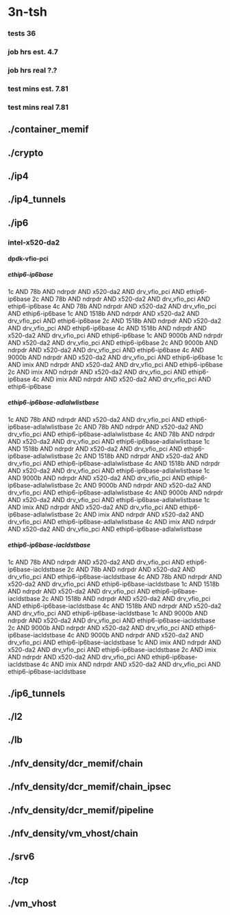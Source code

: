 # 3n-tsh
### tests 36
### job hrs est. 4.7
### job hrs real ?.?
### test mins est. 7.81
### test mins real 7.81
## ./container_memif
## ./crypto
## ./ip4
## ./ip4_tunnels
## ./ip6
### intel-x520-da2
#### dpdk-vfio-pci
##### ethip6-ip6base
1c AND 78b AND ndrpdr AND x520-da2 AND drv_vfio_pci AND ethip6-ip6base
2c AND 78b AND ndrpdr AND x520-da2 AND drv_vfio_pci AND ethip6-ip6base
4c AND 78b AND ndrpdr AND x520-da2 AND drv_vfio_pci AND ethip6-ip6base
1c AND 1518b AND ndrpdr AND x520-da2 AND drv_vfio_pci AND ethip6-ip6base
2c AND 1518b AND ndrpdr AND x520-da2 AND drv_vfio_pci AND ethip6-ip6base
4c AND 1518b AND ndrpdr AND x520-da2 AND drv_vfio_pci AND ethip6-ip6base
1c AND 9000b AND ndrpdr AND x520-da2 AND drv_vfio_pci AND ethip6-ip6base
2c AND 9000b AND ndrpdr AND x520-da2 AND drv_vfio_pci AND ethip6-ip6base
4c AND 9000b AND ndrpdr AND x520-da2 AND drv_vfio_pci AND ethip6-ip6base
1c AND imix AND ndrpdr AND x520-da2 AND drv_vfio_pci AND ethip6-ip6base
2c AND imix AND ndrpdr AND x520-da2 AND drv_vfio_pci AND ethip6-ip6base
4c AND imix AND ndrpdr AND x520-da2 AND drv_vfio_pci AND ethip6-ip6base
##### ethip6-ip6base-adlalwlistbase
1c AND 78b AND ndrpdr AND x520-da2 AND drv_vfio_pci AND ethip6-ip6base-adlalwlistbase
2c AND 78b AND ndrpdr AND x520-da2 AND drv_vfio_pci AND ethip6-ip6base-adlalwlistbase
4c AND 78b AND ndrpdr AND x520-da2 AND drv_vfio_pci AND ethip6-ip6base-adlalwlistbase
1c AND 1518b AND ndrpdr AND x520-da2 AND drv_vfio_pci AND ethip6-ip6base-adlalwlistbase
2c AND 1518b AND ndrpdr AND x520-da2 AND drv_vfio_pci AND ethip6-ip6base-adlalwlistbase
4c AND 1518b AND ndrpdr AND x520-da2 AND drv_vfio_pci AND ethip6-ip6base-adlalwlistbase
1c AND 9000b AND ndrpdr AND x520-da2 AND drv_vfio_pci AND ethip6-ip6base-adlalwlistbase
2c AND 9000b AND ndrpdr AND x520-da2 AND drv_vfio_pci AND ethip6-ip6base-adlalwlistbase
4c AND 9000b AND ndrpdr AND x520-da2 AND drv_vfio_pci AND ethip6-ip6base-adlalwlistbase
1c AND imix AND ndrpdr AND x520-da2 AND drv_vfio_pci AND ethip6-ip6base-adlalwlistbase
2c AND imix AND ndrpdr AND x520-da2 AND drv_vfio_pci AND ethip6-ip6base-adlalwlistbase
4c AND imix AND ndrpdr AND x520-da2 AND drv_vfio_pci AND ethip6-ip6base-adlalwlistbase
##### ethip6-ip6base-iacldstbase
1c AND 78b AND ndrpdr AND x520-da2 AND drv_vfio_pci AND ethip6-ip6base-iacldstbase
2c AND 78b AND ndrpdr AND x520-da2 AND drv_vfio_pci AND ethip6-ip6base-iacldstbase
4c AND 78b AND ndrpdr AND x520-da2 AND drv_vfio_pci AND ethip6-ip6base-iacldstbase
1c AND 1518b AND ndrpdr AND x520-da2 AND drv_vfio_pci AND ethip6-ip6base-iacldstbase
2c AND 1518b AND ndrpdr AND x520-da2 AND drv_vfio_pci AND ethip6-ip6base-iacldstbase
4c AND 1518b AND ndrpdr AND x520-da2 AND drv_vfio_pci AND ethip6-ip6base-iacldstbase
1c AND 9000b AND ndrpdr AND x520-da2 AND drv_vfio_pci AND ethip6-ip6base-iacldstbase
2c AND 9000b AND ndrpdr AND x520-da2 AND drv_vfio_pci AND ethip6-ip6base-iacldstbase
4c AND 9000b AND ndrpdr AND x520-da2 AND drv_vfio_pci AND ethip6-ip6base-iacldstbase
1c AND imix AND ndrpdr AND x520-da2 AND drv_vfio_pci AND ethip6-ip6base-iacldstbase
2c AND imix AND ndrpdr AND x520-da2 AND drv_vfio_pci AND ethip6-ip6base-iacldstbase
4c AND imix AND ndrpdr AND x520-da2 AND drv_vfio_pci AND ethip6-ip6base-iacldstbase
## ./ip6_tunnels
## ./l2
## ./lb
## ./nfv_density/dcr_memif/chain
## ./nfv_density/dcr_memif/chain_ipsec
## ./nfv_density/dcr_memif/pipeline
## ./nfv_density/vm_vhost/chain
## ./srv6
## ./tcp
## ./vm_vhost
